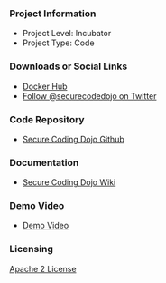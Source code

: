 ### Project Information

* Project Level: Incubator
* Project Type: Code

### Downloads or Social Links

* [Docker Hub](https://hub.docker.com/u/securecodingdojo)
* [Follow @securecodedojo on Twitter](https://twitter.com/SecureCodeDojo)

### Code Repository

* [Secure Coding Dojo Github](https://github.com/trendmicro/SecureCodingDojo)

### Documentation

* [Secure Coding Dojo Wiki](https://github.com/trendmicro/SecureCodingDojo/wiki)

### Demo Video

* [Demo Video](https://github.com/trendmicro/SecureCodingDojo/tree/master/demo)

### Licensing

[Apache 2 License](https://www.apache.org/licenses/LICENSE-2.0)

